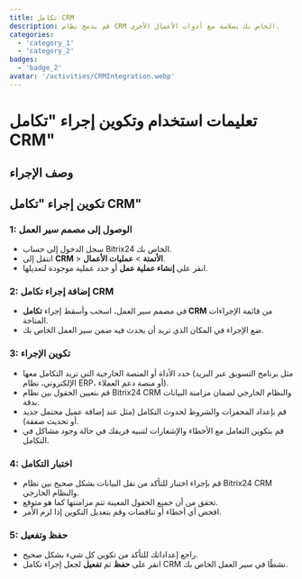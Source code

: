 ```yaml
---
title: تكامل CRM
description: قم بدمج نظام CRM الخاص بك بسلاسة مع أدوات الأعمال الأخرى.
categories: 
  - 'category_1'
  - 'category_2'
badges: 
  - 'badge_2'
avatar: '/activities/CRMIntegration.webp'
---
```

# تعليمات استخدام وتكوين إجراء "تكامل CRM"

## وصف الإجراء

## **تكوين إجراء "تكامل CRM"**

### 1: الوصول إلى مصمم سير العمل
- سجل الدخول إلى حساب Bitrix24 الخاص بك.
- انتقل إلى **CRM** > **الأتمتة** > **عمليات الأعمال**.
- انقر على **إنشاء عملية عمل** أو حدد عملية موجودة لتعديلها.

### 2: إضافة إجراء تكامل CRM
- في مصمم سير العمل، اسحب وأسقط إجراء **تكامل CRM** من قائمة الإجراءات المتاحة.
- ضع الإجراء في المكان الذي تريد أن يحدث فيه ضمن سير العمل الخاص بك.

### 3: تكوين الإجراء
- حدد الأداة أو المنصة الخارجية التي تريد التكامل معها (مثل برنامج التسويق عبر البريد الإلكتروني، نظام ERP، أو منصة دعم العملاء).
- قم بتعيين الحقول بين نظام Bitrix24 CRM والنظام الخارجي لضمان مزامنة البيانات بدقة.
- قم بإعداد المحفزات والشروط لحدوث التكامل (مثل عند إضافة عميل محتمل جديد أو تحديث صفقة).
- قم بتكوين التعامل مع الأخطاء والإشعارات لتنبيه فريقك في حالة وجود مشاكل في التكامل.

### 4: اختبار التكامل
- قم بإجراء اختبار للتأكد من نقل البيانات بشكل صحيح بين نظام Bitrix24 CRM والنظام الخارجي.
- تحقق من أن جميع الحقول المعينة تتم مزامنتها كما هو متوقع.
- افحص أي أخطاء أو تناقضات وقم بتعديل التكوين إذا لزم الأمر.

### 5: حفظ وتفعيل
- راجع إعداداتك للتأكد من تكوين كل شيء بشكل صحيح.
- انقر على **حفظ** ثم **تفعيل** لجعل إجراء تكامل CRM نشطًا في سير العمل الخاص بك.